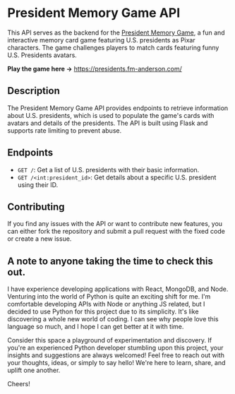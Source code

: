 # President Memory Game API

This API serves as the backend for the [President Memory Game](https://presidents.fm-anderson.com/), a fun and interactive memory card game featuring U.S. presidents as Pixar characters. The game challenges players to match cards featuring funny U.S. Presidents avatars.

**Play the game here →** https://presidents.fm-anderson.com/

## Description

The President Memory Game API provides endpoints to retrieve information about U.S. presidents, which is used to populate the game's cards with avatars and details of the presidents. The API is built using Flask and supports rate limiting to prevent abuse.

## Endpoints

- `GET /`: Get a list of U.S. presidents with their basic information.
- `GET /<int:president_id>`: Get details about a specific U.S. president using their ID.

## Contributing

If you find any issues with the API or want to contribute new features, you can either fork the repository and submit a pull request with the fixed code or create a new issue.

## A note to anyone taking the time to check this out.

I have experience developing applications with React, MongoDB, and Node. Venturing into the world of Python is quite an exciting shift for me. I'm comfortable developing APIs with Node or anything JS related, but I decided to use Python for this project due to its simplicity. It's like discovering a whole new world of coding. I can see why people love this language so much, and I hope I can get better at it with time.

Consider this space a playground of experimentation and discovery. If you're an experienced Python developer stumbling upon this project, your insights and suggestions are always welcomed! Feel free to reach out with your thoughts, ideas, or simply to say hello! We're here to learn, share, and uplift one another.

Cheers!
